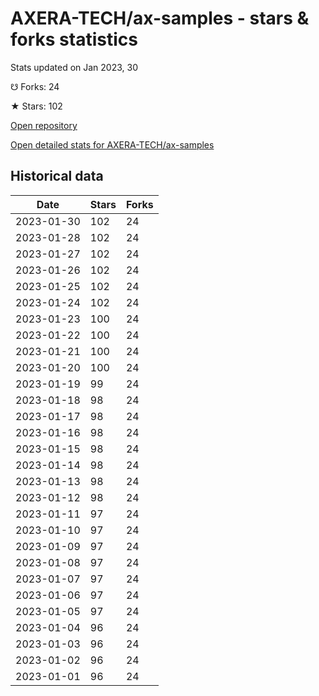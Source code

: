 # AXERA-TECH/ax-samples - stars & forks statistics

Stats updated on Jan 2023, 30

☋ Forks: 24

★ Stars: 102

[Open repository](https://github.com/AXERA-TECH/ax-samples)

[Open detailed stats for AXERA-TECH/ax-samples](https://reviewgithub.com/rep/AXERA-TECH/ax-samples)

## Historical data
| Date | Stars | Forks |
|------|-------|-------|
| 2023-01-30 | 102 | 24 | 
| 2023-01-28 | 102 | 24 | 
| 2023-01-27 | 102 | 24 | 
| 2023-01-26 | 102 | 24 | 
| 2023-01-25 | 102 | 24 | 
| 2023-01-24 | 102 | 24 | 
| 2023-01-23 | 100 | 24 | 
| 2023-01-22 | 100 | 24 | 
| 2023-01-21 | 100 | 24 | 
| 2023-01-20 | 100 | 24 | 
| 2023-01-19 | 99 | 24 | 
| 2023-01-18 | 98 | 24 | 
| 2023-01-17 | 98 | 24 | 
| 2023-01-16 | 98 | 24 | 
| 2023-01-15 | 98 | 24 | 
| 2023-01-14 | 98 | 24 | 
| 2023-01-13 | 98 | 24 | 
| 2023-01-12 | 98 | 24 | 
| 2023-01-11 | 97 | 24 | 
| 2023-01-10 | 97 | 24 | 
| 2023-01-09 | 97 | 24 | 
| 2023-01-08 | 97 | 24 | 
| 2023-01-07 | 97 | 24 | 
| 2023-01-06 | 97 | 24 | 
| 2023-01-05 | 97 | 24 | 
| 2023-01-04 | 96 | 24 | 
| 2023-01-03 | 96 | 24 | 
| 2023-01-02 | 96 | 24 | 
| 2023-01-01 | 96 | 24 | 


